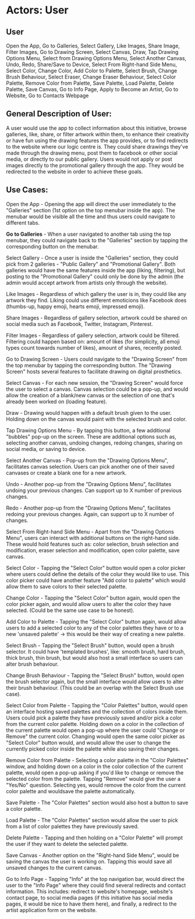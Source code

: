 # Actors: User

## User
Open the App, Go to Galleries, Select Gallery, Like Images, Share Image, Filter Images, Go to Drawing Screen, Select Canvas, Draw, Tap Drawing Options Menu, Select from Drawing Options Menu, Select Another Canvas,
Undo, Redo, Share/Save to Device, Select From Right-hand Side Menu, Select Color, Change Color, Add Color to Palette, Select Brush, Change Brush Behaviour, Select Eraser, Change Eraser Behaviour,
Select Color Palette, Remove Color from Palette, Save Palette, Load Palette, Delete Palette, Save Canvas, Go to Info Page, Apply to Become an Artist, Go to Website, Go to Contacts Webpage

## General Description of User:
A user would use the app to collect information about this initiative, browse galleries, like, share, or filter artwork within them, to enhance their creativity or have fun using the drawing features the app provides,
or to find redirects to the website where our logic centre is. They could share drawings they've made through the drawing menu, post them to facebook or other social media, or directly to our public gallery.
Users would not apply or post images directly to the promotional gallery through the app. They would be redirected to the website in order to achieve these goals.

## Use Cases:
Open the App - Opening the app will direct the user immediately to the "Galleries" section (1st option on the top menubar inside the app). The menubar would be visible all the time and thus users could navigate to
different tabs.

<b>Go to Galleries</b> - When a user navigated to another tab using the top menubar, they could navigate back to the "Galleries" section by tapping the corresponding button on the menubar.

Select Gallery - Once a user is inside the "Galleries" section, they could pick from 2 galleries - "Public Gallery" and "Promotional Gallery". Both galleries would have the same features inside the app
(liking, filtering), but posting to the "Promotional Gallery" could only be done by the admin (the admin would accept artwork from artists only through the website).

Like Images - Regardless of which gallery the user is in, they could like any artwork they find. Liking could use different emoticions like Facebook does (thumbs-up, happy emoji, hearts emoji, impressed emoji).

Share Images - Regardless of gallery selection, artwork could be shared on social media such as Facebook, Twitter, Instagram, Pinterest.

Filter Images - Regardless of gallery selection, artwork could be filtered. Filtering could happen based on: amount of likes (for simplicity, all emoji types count towards number of likes), amount of shares,
recently posted.

Go to Drawing Screen - Users could navigate to the "Drawing Screen" from the top menubar by tapping the corresponding button. The "Drawing Screen" hosts several features to facilitate drawing on digital prosthetics.

Select Canvas - For each new session, the "Drawing Screen" would force the user to select a canvas. Canvas selection could be a pop-up, and would allow the creation of a blank/new canvas or the selection of one that's
already been worked on (loading feature).

Draw - Drawing would happen with a default brush given to the user. Holding down on the canvas would paint with the selected brush and color.

Tap Drawing Options Menu - By tapping this button, a few additional "bubbles" pop-up on the screen. These are additional options such as, selecting another canvas, undoing changes, redoing changes, sharing on
social media, or saving to device.

Select Another Canvas - Pop-up from the "Drawing Options Menu", facilitates canvas selection. Users can pick another one of their saved canvases or create a blank one for a new artwork.

Undo - Another pop-up from the "Drawing Options Menu", facilitates undoing your previous changes. Can support up to X number of previous changes.

Redo - Another pop-up from the "Drawing Options Menu", facilitates redoing your previous changes. Again, can support up to X number of changes.

Select From Right-hand Side Menu - Apart from the "Drawing Options Menu", users can interact with additional buttons on the right-hand side. These would hold features such as: color selection, brush selection and
modification, eraser selection and modification, open color palette, save canvas.

Select Color - Tapping the "Select Color" button would open a color picker where users could define the details of the colur they would like to use. This color picker could have another feature "Add color to palette"
which would allow them to save colors to their selected palette.

Change Color - Tapping the "Select Color" button again, would open the color picker again, and would allow users to alter the color they have selected. (Could be the same use case to be honest).

Add Color to Palette - Tapping the "Select Color" button again, would allow users to add a selected color to any of the color palettes they have or to a new 'unsaved palette' -> this would be their way of creating a new
palette.

Select Brush - Tapping the "Select Brush" button, would open a brush selector. It could have 'templated brushes', like: smooth brush, hard brush, thick brush, thin brush, but would also host a small interface so
users can alter brush behaviour.

Change Brush Behaviour - Tapping the "Select Brush" button, would open the brush selector again, but the small interface would allow users to alter their brush behaviour.
(This could be an overlap with the Select Brush use case).

Select Color from Palette - Tapping the "Color Palettes" button, would open an interface hosting saved palettes and the collection of colors inside them. Users could pick a palette they have previously saved and/or
pick a color from the current color palette. Holding down on a color in the collection of the current palette would open a pop-up where the user could "Change or Remove" the current color. Changing would open the same
color picker as "Select Color" button would, and would allow the user to change the currently picked color inside the palette while also saving their changes.

Remove Color from Palette - Selecting a color palette in the "Color Palettes" window, and holding down on a color in the color collection of the current palette, would open a pop-up asking if you'd like to
change or remove the selected color from the palette. Tapping "Remove" would give the user a "Yes/No" question. Selecting yes, would remove the color from the current color palette and wouldsave the palette
automatically.

Save Palette - The "Color Palettes" section would also host a button to save a color palette.

Load Palette - The "Color Palettes" section would allow the user to pick from a list of color palettes they have previously saved.

Delete Palette - Tapping and then holding on a "Color Palette" will prompt the user if they want to delete the selected palette.

Save Canvas - Another option on the "Right-hand Side Menu", would be saving the canvas the user is working on. Tapping this would save all unsaved changes to the current canvas.

Go to Info Page - Tapping "Info" at the top navigation bar, would direct the user to the "Info Page" where they could find several redirects and contact information. This includes: redirect to website's homepage,
website's contact page, to social media pages (if this initiative has social media pages, it would be nice to have them here), and finally, a redirect to the artist application form on the website.